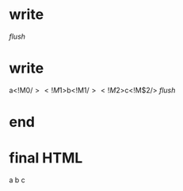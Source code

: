 # write
  <!M$0>
_flush_

# write
  a<!M$0/><!M$1>b<!M$1/><!M$2>c<!M$2/><script>[{"markerId":0,"componentId":"component-markers-sibling-forks","input":{}},{"markerId":1,"componentId":"component-markers-sibling-forks","input":{}},{"markerId":2,"componentId":"component-markers-sibling-forks","input":{}}]</script>
_flush_

# end

# final HTML
  <!--M$0-->
  <html>
    <head />
    <body>
      a
      <!--M$0/-->
      <!--M$1-->
      b
      <!--M$1/-->
      <!--M$2-->
      c
      <!--M$2/-->
      <script>
        [{"markerId":0,"componentId":"component-markers-sibling-forks","input":{}},{"markerId":1,"componentId":"component-markers-sibling-forks","input":{}},{"markerId":2,"componentId":"component-markers-sibling-forks","input":{}}]
      </script>
    </body>
  </html>
